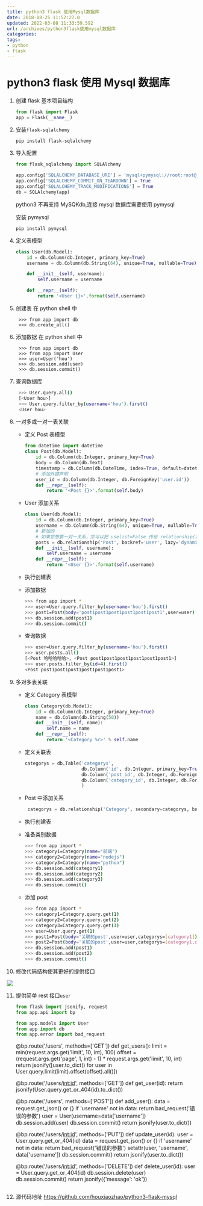 ```yaml
---
title: python3 flask 使用Mysql数据库
date: 2018-08-25 11:52:27.0
updated: 2022-03-08 11:33:59.592
url: /archives/python3flask使用mysql数据库
categories: 
tags: 
- python
- flask
---
```




# python3 flask 使用 Mysql 数据库

1. 创建 flask 基本项目结构

   ```python
   from flask import Flask
   app = Flask(__name__)
   ```

   <!--more-->

2. 安装`flask-sqlalchemy`

   ```commandline
   pip install flask-sqlalchemy
   ```

3. 导入配置

   ```python
   from flask_sqlalchemy import SQLAlchemy

   app.config['SQLALCHEMY_DATABASE_URI'] = 'mysql+pymysql://root:root@localhost/hhh'
   app.config['SQLALCHEMY_COMMIT_ON_TEARDOWN'] = True
   app.config['SQLALCHEMY_TRACK_MODIFICATIONS'] = True
   db = SQLAlchemy(app)
   ```

   python3 不再支持 MySQKdb,连接 mysql 数据库需要使用 pymysql

   安装 pymysql

   `pip install pymysql`

4. 定义表模型

   ```python
   class User(db.Model):
       id = db.Column(db.Integer, primary_key=True)
       username = db.Column(db.String(64), unique=True, nullable=True)

       def __init__(self, username):
           self.username = username

       def __repr__(self):
           return '<User {}>'.format(self.username)
   ```

5. 创建表
   在 python shell 中

   ```commandline
    >>> from app import db
    >>> db.create_all()
   ```

6. 添加数据
   在 python shell 中

   ```commandline
    >>> from app import db
    >>> from app import User
    >>> user=User('hou')
    >>> db.session.add(user)
    >>> db.session.commit()
   ```

7. 查询数据库

   ```bash
    >>> User.query.all()
    [<User hou>]
    >>> User.query.filter_by(username='hou').first()
    <User hou>
   ```

8. 一对多或一对一表关联

   - 定义 Post 表模型

     ```python
     from datetime import datetime
     class Post(db.Model):
         id = db.Column(db.Integer, primary_key=True)
         body = db.Column(db.Text)
         timestamp = db.Column(db.DateTime, index=True, default=datetime.utcnow)
         # 添加外键声明
         user_id = db.Column(db.Integer, db.ForeignKey('user.id'))
         def __repr__(self):
             return '<Post {}>'.format(self.body)
     ```

   - User 添加关系

     ```python
     class User(db.Model):
         id = db.Column(db.Integer, primary_key=True)
         username = db.Column(db.String(64), unique=True, nullable=True)
         # 新加的
         # 如果您想要一对一关系，您可以把 uselist=False 传给 relationship() 。
         posts = db.relationship('Post', backref='user', lazy='dynamic')
         def __init__(self, username):
             self.username = username
         def __repr__(self):
             return '<User {}>'.format(self.username)
     ```

   - 执行创建表

   - 添加数据

     ```bash
     >>> from app import *
     >>> user=User.query.filter_by(username='hou').first()
     >>> post1=Post(body='post1post1post1post1post1post1',user=user)
     >>> db.session.add(post1)
     >>> db.session.commit()
     ```

   - 查询数据

     ```bash
     >>> user=User.query.filter_by(username='hou').first()
     >>> user.posts.all()
     [<Post 哈哈哈哈哈>, <Post post1post1post1post1post1post1>]
     >>> user.posts.filter_by(id=4).first()
     <Post post1post1post1post1post1post1>
     ```

9. 多对多表关联

   - 定义 Category 表模型

     ```python
     class Category(db.Model):
         id = db.Column(db.Integer, primary_key=True)
         name = db.Column(db.String(50))
         def __init__(self, name):
             self.name = name
         def __repr__(self):
             return '<Category %r>' % self.name
     ```

   - 定义关联表

     ```python
     categorys = db.Table('categorys',
                          db.Column('id', db.Integer, primary_key=True),
                          db.Column('post_id', db.Integer, db.ForeignKey('post.id')),
                          db.Column('category_id', db.Integer, db.ForeignKey('category.id'))
                          )
     ```

   - Post 中添加关系

     ```python
      categorys = db.relationship('Category', secondary=categorys, backref=db.backref('posts', lazy='dynamic'))
     ```

   - 执行创建表

   - 准备类别数据

     ```bash
     >>> from app import *
     >>> category1=Category(name="前端")
     >>> category2=Category(name="nodejs")
     >>> category3=Category(name="python")
     >>> db.session.add(category1)
     >>> db.session.add(category2)
     >>> db.session.add(category3)
     >>> db.session.commit()
     ```

   - 添加 post

     ```bash
     >>> from app import *
     >>> category1=Category.query.get(1)
     >>> category2=Category.query.get(2)
     >>> category3=Category.query.get(3)
     >>> user=User.query.get(1)
     >>> post1=Post(body='关联的post',user=user,categorys=[category1])
     >>> post2=Post(body='关联的post',user=user,categorys=[category1,category2,category3])
     >>> db.session.add(post1)
     >>> db.session.add(post2)
     >>> db.session.commit()
     ```

10. 修改代码结构使其更好的提供接口

![](http://obr4xf51d.bkt.clouddn.com/18-8-25/83459102.jpg)

11. 提供简单 rest 接口`user`

    ```python
    from flask import jsonify, request
    from app.api import bp

    from app.models import User
    from app import db
    from app.error import bad_request
    ```


    @bp.route('/users', methods=['GET'])
    def get_users():
        limit = min(request.args.get('limit', 10, int), 100)
        offset = (request.args.get('page', 1, int) - 1) * request.args.get('limit', 10, int)
        return jsonify([user.to_dict() for user in User.query.limit(limit).offset(offset).all()])


    @bp.route('/users/<int:id>', methods=['GET'])
    def get_user(id):
        return jsonify(User.query.get_or_404(id).to_dict())


    @bp.route('/users', methods=['POST'])
    def add_user():
        data = request.get_json() or {}
        if 'username' not in data:
            return bad_request('错误的参数')
        user = User(username=data['username'])
        db.session.add(user)
        db.session.commit()
        return jsonify(user.to_dict())


    @bp.route('/users/<int:id>', methods=['PUT'])
    def update_user(id):
        user = User.query.get_or_404(id)
        data = request.get_json() or {}
        if 'username' not in data:
            return bad_request('错误的参数')
        setattr(user, 'username', data['username'])
        db.session.commit()
        return jsonify(user.to_dict())


    @bp.route('/users/<int:id>', methods=['DELETE'])
    def delete_user(id):
        user = User.query.get_or_404(id)
        db.session.delete(user)
        db.session.commit()
        return jsonify({'message': 'ok'})

    ```

12. 源代码地址 https://github.com/houxiaozhao/python3-flask-mysql
